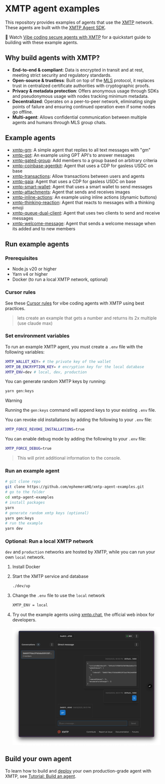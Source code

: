 # XMTP agent examples

This repository provides examples of agents that use the [XMTP](https://docs.xmtp.org/) network. These agents are built with the [XMTP Agent SDK](https://github.com/xmtp/xmtp-js/tree/main/sdks/agent-sdk).

🎥 Watch [Vibe coding secure agents with XMTP](https://youtu.be/djRLnWUvwIA) for a quickstart guide to building with these example agents.

## Why build agents with XMTP?

- **End-to-end & compliant**: Data is encrypted in transit and at rest, meeting strict security and regulatory standards.
- **Open-source & trustless**: Built on top of the [MLS](https://messaginglayersecurity.rocks/) protocol, it replaces trust in centralized certificate authorities with cryptographic proofs.
- **Privacy & metadata protection**: Offers anonymous usage through SDKs and pseudonymous usage with nodes tracking minimum metadata.
- **Decentralized**: Operates on a peer-to-peer network, eliminating single points of failure and ensuring continued operation even if some nodes go offline.
- **Multi-agent**: Allows confidential communication between multiple agents and humans through MLS group chats.

## Example agents

- [xmtp-gm](/examples/xmtp-gm/): A simple agent that replies to all text messages with "gm"
- [xmtp-gpt](/examples/xmtp-gpt/): An example using GPT API's to answer messages
- [xmtp-gated-group](/examples/xmtp-gated-group/): Add members to a group based on arbitrary criteria
- [xmtp-coinbase-agentkit](/examples/xmtp-coinbase-agentkit/): Agent that uses a CDP for gasless USDC on base
- [xmtp-transactions](/examples/xmtp-transactions/): Allow transactions between users and agents
- [xmtp-gaia](/examples/xmtp-gaia/): Agent that uses a CDP for gasless USDC on base
- [xmtp-smart-wallet](/examples/xmtp-smart-wallet/): Agent that uses a smart wallet to send messages
- [xmtp-attachments](/examples/xmtp-attachments/): Agent that sends and receives images
- [xmtp-inline-actions](/examples/xmtp-inline-actions/): An example using inline actions (dynamic buttons)
- [xmtp-thinking-reaction](/examples/xmtp-thinking-reaction/): Agent that reacts to messages with a thinking emoji
- [xmtp-queue-dual-client](/examples/xmtp-queue-dual-client/): Agent that uses two clients to send and receive messages
- [xmtp-welcome-message](/examples/xmtp-welcome-message/): Agent that sends a welcome message when its added and to new members

## Run example agents

### Prerequisites

- Node.js v20 or higher
- Yarn v4 or higher
- Docker (to run a local XMTP network, optional)

### Cursor rules

See these [Cursor rules](/.cursor) for vibe coding agents with XMTP using best practices.

> lets create an example that gets a number and returns its 2x multiple (use claude max)

### Set environment variables

To run an example XMTP agent, you must create a `.env` file with the following variables:

```bash
XMTP_WALLET_KEY= # the private key of the wallet
XMTP_DB_ENCRYPTION_KEY= # encryption key for the local database
XMTP_ENV=dev # local, dev, production
```

You can generate random XMTP keys by running:

```bash
yarn gen:keys
```

> [!WARNING]
> Running the `gen:keys` command will append keys to your existing `.env` file.

You can revoke old installations by adding the following to your `.env` file:

```bash
XMTP_FORCE_REVOKE_INSTALLATIONS=true
```

You can enable debug mode by adding the following to your `.env` file:

```bash
XMTP_FORCE_DEBUG=true
```

> This will print additional information to the console.

### Run an example agent

```bash
# git clone repo
git clone https://github.com/ephemeraHQ/xmtp-agent-examples.git
# go to the folder
cd xmtp-agent-examples
# install packages
yarn
# generate random xmtp keys (optional)
yarn gen:keys
# run the example
yarn dev
```

### Optional: Run a local XMTP network

`dev` and `production` networks are hosted by XMTP, while you can run your own `local` network.

1. Install Docker

2. Start the XMTP service and database

   ```bash
   ./dev/up
   ```

3. Change the `.env` file to use the `local` network

   ```bash
   XMTP_ENV = local
   ```

4. Try out the example agents using [xmtp.chat](https://xmtp.chat), the official web inbox for developers.

   ![](/examples/xmtp-gm/screenshot.png)

## Build your own agent

To learn how to build and [deploy](https://docs.xmtp.org/agents/build-an-agent#deploy-an-agent) your own production-grade agent with XMTP, see [Tutorial: Build an agent](https://docs.xmtp.org/agents/build-an-agent).
